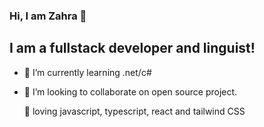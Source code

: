 ### Hi, I am Zahra 👋

## I am a fullstack developer and linguist!


- 🌱 I’m currently learning .net/c#
- 👯 I’m looking to collaborate on open source project.


  💜 loving javascript, typescript, react and tailwind CSS  

[linkedin]: https://www.linkedin.com/in/zahra-mahmoodzadeh/
